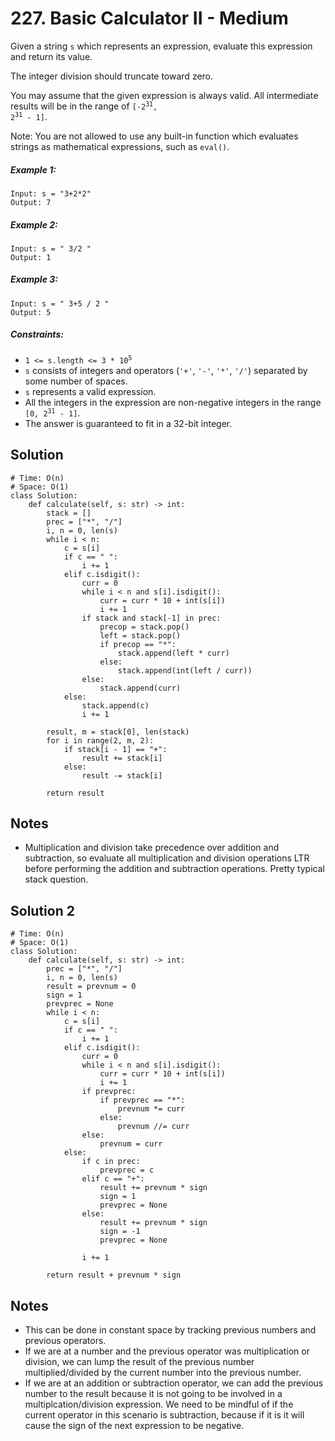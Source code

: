 # 227. Basic Calculator II - Medium

Given a string `s` which represents an expression, evaluate this expression and return its value. 

The integer division should truncate toward zero.

You may assume that the given expression is always valid. All intermediate results will be in the range of <code>[-2<sup>31</sup>, 2<sup>31</sup> - 1]</code>.

Note: You are not allowed to use any built-in function which evaluates strings as mathematical expressions, such as `eval()`.

##### Example 1:

```
Input: s = "3+2*2"
Output: 7
```

##### Example 2:

```
Input: s = " 3/2 "
Output: 1
```

##### Example 3:

```
Input: s = " 3+5 / 2 "
Output: 5
```

##### Constraints:

- <code>1 <= s.length <= 3 * 10<sup>5</sup></code>
- `s` consists of integers and operators (`'+'`, `'-'`, `'*'`, `'/'`) separated by some number of spaces.
- `s` represents a valid expression.
- All the integers in the expression are non-negative integers in the range <code>[0, 2<sup>31</sup> - 1]</code>.
- The answer is guaranteed to fit in a 32-bit integer.

## Solution

```
# Time: O(n)
# Space: O(1)
class Solution:
    def calculate(self, s: str) -> int:
        stack = []
        prec = ["*", "/"]
        i, n = 0, len(s)
        while i < n:
            c = s[i]
            if c == " ":
                i += 1
            elif c.isdigit():
                curr = 0
                while i < n and s[i].isdigit():
                    curr = curr * 10 + int(s[i])
                    i += 1
                if stack and stack[-1] in prec:
                    precop = stack.pop()
                    left = stack.pop()
                    if precop == "*":
                        stack.append(left * curr)
                    else:
                        stack.append(int(left / curr))
                else:
                    stack.append(curr)
            else:
                stack.append(c)
                i += 1
        
        result, m = stack[0], len(stack)
        for i in range(2, m, 2):
            if stack[i - 1] == "+":
                result += stack[i]
            else:
                result -= stack[i]
                
        return result
```

## Notes
- Multiplication and division take precedence over addition and subtraction, so evaluate all multiplication and division operations LTR before performing the addition and subtraction operations. Pretty typical stack question.

## Solution 2

```
# Time: O(n)
# Space: O(1)
class Solution:
    def calculate(self, s: str) -> int:
        prec = ["*", "/"]
        i, n = 0, len(s)
        result = prevnum = 0
        sign = 1
        prevprec = None
        while i < n:
            c = s[i]
            if c == " ":
                i += 1
            elif c.isdigit():
                curr = 0
                while i < n and s[i].isdigit():
                    curr = curr * 10 + int(s[i])
                    i += 1
                if prevprec:
                    if prevprec == "*":
                        prevnum *= curr
                    else:
                        prevnum //= curr
                else:
                    prevnum = curr
            else:
                if c in prec:
                    prevprec = c
                elif c == "+":
                    result += prevnum * sign
                    sign = 1
                    prevprec = None
                else:
                    result += prevnum * sign
                    sign = -1
                    prevprec = None
                    
                i += 1
        
        return result + prevnum * sign
```

## Notes
- This can be done in constant space by tracking previous numbers and previous operators. 
- If we are at a number and the previous operator was multiplication or division, we can lump the result of the previous number multiplied/divided by the current number into the previous number. 
- If we are at an addition or subtraction operator, we can add the previous number to the result because it is not going to be involved in a multiplcation/division expression. We need to be mindful of if the current operator in this scenario is subtraction, because if it is it will cause the sign of the next expression to be negative.